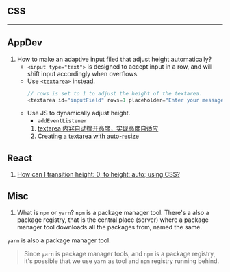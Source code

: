 
## CSS


---

## AppDev

1. How to make an adaptive input filed that adjust height automatically?
   - `<input type="text">` is designed to accept input in a row, and will shift input accordingly when overflows.
   - Use [`<textarea>`](https://www.w3schools.com/tags/tag_textarea.asp) instead.
     ```js
     // rows is set to 1 to adjust the height of the textarea.
     <textarea id="inputField" rows=1 placeholder="Enter your message here"></textarea>
     ```
   - Use JS to dynamically adjust height.
     - `addEventListener`
     1. [textarea 内容自动撑开高度，实现高度自适应](https://cloud.tencent.com/developer/article/1840701)
     2. [Creating a textarea with auto-resize](https://stackoverflow.com/questions/454202/creating-a-textarea-with-auto-resize)

## React

1. [How can I transition height: 0; to height: auto; using CSS?](https://stackoverflow.com/questions/3508605/how-can-i-transition-height-0-to-height-auto-using-css)

## Misc

1. What is `npm` or `yarn`?
   `npm` is a package manager tool. There's a also a package registry, that is the central place (server) where a package manager tool downloads all the packages from, named the same.

`yarn` is also a package manager tool.

> Since `yarn` is package manager tools, and `npm` is a package registry, it's possible that we use `yarn` as tool and `npm` registry running behind.
